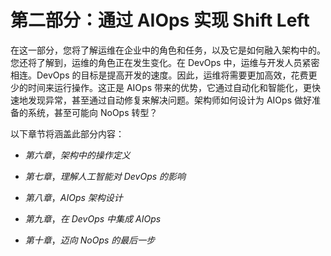 # 第二部分：通过 AIOps 实现 Shift Left

在这一部分，您将了解运维在企业中的角色和任务，以及它是如何融入架构中的。您还将了解到，运维的角色正在发生变化。在 DevOps 中，运维与开发人员紧密相连。DevOps 的目标是提高开发的速度。因此，运维将需要更加高效，花费更少的时间来运行操作。这正是 AIOps 带来的优势，它通过自动化和智能化，更快速地发现异常，甚至通过自动修复来解决问题。架构师如何设计为 AIOps 做好准备的系统，甚至可能向 NoOps 转型？

以下章节将涵盖此部分内容：

+   *第六章*，*架构中的操作定义*

+   *第七章*，*理解人工智能对 DevOps 的影响*

+   *第八章*，*AIOps 架构设计*

+   *第九章*，*在 DevOps 中集成 AIOps*

+   *第十章*，*迈向 NoOps 的最后一步*

